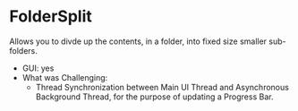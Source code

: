 # FolderSplit
Allows you to divde up the contents, in a folder, into fixed size smaller sub-folders.
  * GUI: yes
  * What was Challenging:
    * Thread Synchronization between Main UI Thread and Asynchronous Background Thread, for the purpose of updating a Progress Bar.
